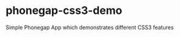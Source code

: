 phonegap-css3-demo
==================

Simple Phonegap App which demonstrates different CSS3 features
